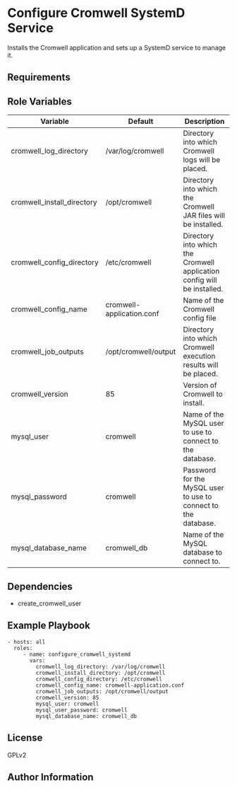 Configure Cromwell SystemD Service
=========

Installs the Cromwell application and sets up a SystemD service to manage it.

Requirements
------------

Role Variables
--------------

| Variable | Default | Description |
|----------|---------|-------------|
| cromwell_log_directory | /var/log/cromwell | Directory into which Cromwell logs will be placed. |
| cromwell_install_directory | /opt/cromwell | Directory into which the Cromwell JAR files will be installed. |
| cromwell_config_directory | /etc/cromwell | Directory into which the Cromwell application config will be installed. |
| cromwell_config_name | cromwell-application.conf | Name of the Cromwell config file |
| cromwell_job_outputs | /opt/cromwell/output | Directory into which Cromwell execution results will be placed. |
| cromwell_version | 85 | Version of Cromwell to install. |
| mysql_user | cromwell | Name of the MySQL user to use to connect to the database. |
| mysql_password | cromwell | Password for the MySQL user to use to connect to the database. |
| mysql_database_name | cromwell_db | Name of the MySQL database to connect to. |

Dependencies
------------

- create_cromwell_user

Example Playbook
----------------

    - hosts: all
      roles:
         - name: configure_cromwell_systemd
           vars:
             cromwell_log_directory: /var/log/cromwell
             cromwell_install_directory: /opt/cromwell
             cromwell_config_directory: /etc/cromwell
             cromwell_config_name: cromwell-application.conf
             cromwell_job_outputs: /opt/cromwell/output
             cromwell_version: 85
             mysql_user: cromwell
             mysql_user_password: cromwell
             mysql_database_name: cromwell_db

License
-------

GPLv2

Author Information
------------------

